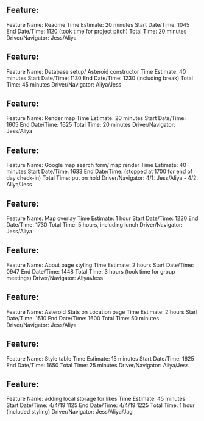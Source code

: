 ## Feature:
Feature Name: Readme
Time Estimate: 20 minutes
Start Date/Time: 1045
End Date/Time: 1120 (took time for project pitch)
Total Time: 20 minutes
Driver/Navigator: Jess/Aliya

## Feature:
Feature Name: Database setup/ Asteroid constructor
Time Estimate: 40 minutes
Start Date/Time: 1130
End Date/Time: 1230 (including break)
Total Time: 45 minutes
Driver/Navigator: Aliya/Jess

## Feature:
Feature Name: Render map
Time Estimate: 20 minutes
Start Date/Time: 1605
End Date/Time: 1625
Total Time: 20 minutes
Driver/Navigator: Jess/Aliya

## Feature:
Feature Name: Google map search form/ map render
Time Estimate: 40 minutes
Start Date/Time: 1633
End Date/Time: (stopped at 1700 for end of day check-in)
Total Time: put on hold
Driver/Navigator: 4/1: Jess/Aliya - 4/2: Aliya/Jess

## Feature:
Feature Name: Map overlay
Time Estimate: 1 hour
Start Date/Time: 1220
End Date/Time: 1730
Total Time: 5 hours, including lunch
Driver/Navigator: Jess/Aliya

## Feature:
Feature Name: About page styling
Time Estimate: 2 hours
Start Date/Time: 0947
End Date/Time: 1448
Total Time: 3 hours (took time for group meetings)
Driver/Navigator: Aliya/Jess

## Feature:
Feature Name: Asteroid Stats on Location page
Time Estimate: 2 hours
Start Date/Time: 1510
End Date/Time: 1600
Total Time: 50 minutes
Driver/Navigator: Jess/Aliya


## Feature:
Feature Name: Style table
Time Estimate: 15 minutes
Start Date/Time: 1625
End Date/Time: 1650
Total Time: 25 minutes
Driver/Navigator: Aliya/Jess

## Feature:
Feature Name: adding local storage for likes
Time Estimate: 45 minutes
Start Date/Time: 4/4/19 1125
End Date/Time: 4/4/19 1225
Total Time: 1 hour (included styling)
Driver/Navigator: Jess/Aliya/Jag